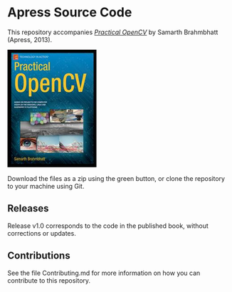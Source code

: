 # Apress Source Code

This repository accompanies [*Practical OpenCV*](http://www.apress.com/9781430260790) by Samarth Brahmbhatt (Apress, 2013).

![Cover image](9781430260790.jpg)

Download the files as a zip using the green button, or clone the repository to your machine using Git.

## Releases

Release v1.0 corresponds to the code in the published book, without corrections or updates.

## Contributions

See the file Contributing.md for more information on how you can contribute to this repository.
